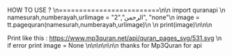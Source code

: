 HOW TO USE ? \n=========================\n\n
import quranapi \n
namesurah,numberayah,urlimage = "الرحمن","2", "none"\n
image = tt.pagequran(namesurah,numberayah,urlimage)\n
\n
print(image)\n\n\n

Print like this : https://www.mp3quran.net/api/quran_pages_svg/531.svg \n
if error print image = None
\n\n\n\n\n\n
thanks for Mp3Quran for api
